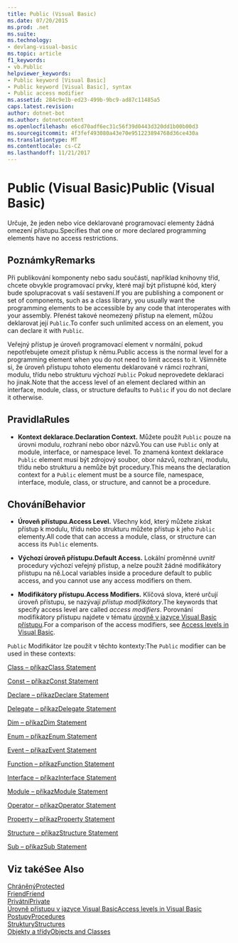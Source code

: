 ```yaml
---
title: Public (Visual Basic)
ms.date: 07/20/2015
ms.prod: .net
ms.suite: 
ms.technology:
- devlang-visual-basic
ms.topic: article
f1_keywords:
- vb.Public
helpviewer_keywords:
- Public keyword [Visual Basic]
- Public keyword [Visual Basic], syntax
- Public access modifier
ms.assetid: 284c9e1b-ed23-499b-9bc9-ad87c11485a5
caps.latest.revision: 
author: dotnet-bot
ms.author: dotnetcontent
ms.openlocfilehash: e6cd70adf6ec31c56f39d0443d320dd1b00b00d3
ms.sourcegitcommit: 4f3fef493080a43e70e951223894768d36ce430a
ms.translationtype: MT
ms.contentlocale: cs-CZ
ms.lasthandoff: 11/21/2017
---
```

# <a name="public-visual-basic"></a><span data-ttu-id="9b0e7-102">Public (Visual Basic)</span><span class="sxs-lookup"><span data-stu-id="9b0e7-102">Public (Visual Basic)</span></span>
<span data-ttu-id="9b0e7-103">Určuje, že jeden nebo více deklarované programovací elementy žádná omezení přístupu.</span><span class="sxs-lookup"><span data-stu-id="9b0e7-103">Specifies that one or more declared programming elements have no access restrictions.</span></span>  
  
## <a name="remarks"></a><span data-ttu-id="9b0e7-104">Poznámky</span><span class="sxs-lookup"><span data-stu-id="9b0e7-104">Remarks</span></span>  
 <span data-ttu-id="9b0e7-105">Při publikování komponenty nebo sadu součástí, například knihovny tříd, chcete obvykle programovací prvky, které mají být přístupné kód, který bude spolupracovat s vaší sestavení.</span><span class="sxs-lookup"><span data-stu-id="9b0e7-105">If you are publishing a component or set of components, such as a class library, you usually want the programming elements to be accessible by any code that interoperates with your assembly.</span></span> <span data-ttu-id="9b0e7-106">Přenést takové neomezený přístup na element, můžou deklarovat její `Public`.</span><span class="sxs-lookup"><span data-stu-id="9b0e7-106">To confer such unlimited access on an element, you can declare it with `Public`.</span></span>  
  
 <span data-ttu-id="9b0e7-107">Veřejný přístup je úroveň programovací element v normální, pokud nepotřebujete omezit přístup k němu.</span><span class="sxs-lookup"><span data-stu-id="9b0e7-107">Public access is the normal level for a programming element when you do not need to limit access to it.</span></span> <span data-ttu-id="9b0e7-108">Všimněte si, že úroveň přístupu tohoto elementu deklarované v rámci rozhraní, modulu, třídu nebo strukturu výchozí `Public` Pokud neprovedete deklaraci ho jinak.</span><span class="sxs-lookup"><span data-stu-id="9b0e7-108">Note that the access level of an element declared within an interface, module, class, or structure defaults to `Public` if you do not declare it otherwise.</span></span>  
  
## <a name="rules"></a><span data-ttu-id="9b0e7-109">Pravidla</span><span class="sxs-lookup"><span data-stu-id="9b0e7-109">Rules</span></span>  
  
-   <span data-ttu-id="9b0e7-110">**Kontext deklarace.**</span><span class="sxs-lookup"><span data-stu-id="9b0e7-110">**Declaration Context.**</span></span> <span data-ttu-id="9b0e7-111">Můžete použít `Public` pouze na úrovni modulu, rozhraní nebo obor názvů.</span><span class="sxs-lookup"><span data-stu-id="9b0e7-111">You can use `Public` only at module, interface, or namespace level.</span></span> <span data-ttu-id="9b0e7-112">To znamená kontext deklarace `Public` element musí být zdrojový soubor, obor názvů, rozhraní, modulu, třídu nebo strukturu a nemůže být procedury.</span><span class="sxs-lookup"><span data-stu-id="9b0e7-112">This means the declaration context for a `Public` element must be a source file, namespace, interface, module, class, or structure, and cannot be a procedure.</span></span>  
  
## <a name="behavior"></a><span data-ttu-id="9b0e7-113">Chování</span><span class="sxs-lookup"><span data-stu-id="9b0e7-113">Behavior</span></span>  
  
-   <span data-ttu-id="9b0e7-114">**Úroveň přístupu.**</span><span class="sxs-lookup"><span data-stu-id="9b0e7-114">**Access Level.**</span></span> <span data-ttu-id="9b0e7-115">Všechny kód, který můžete získat přístup k modulu, třídu nebo strukturu můžete přístup k jeho `Public` elementy.</span><span class="sxs-lookup"><span data-stu-id="9b0e7-115">All code that can access a module, class, or structure can access its `Public` elements.</span></span>  
  
-   <span data-ttu-id="9b0e7-116">**Výchozí úroveň přístupu.**</span><span class="sxs-lookup"><span data-stu-id="9b0e7-116">**Default Access.**</span></span> <span data-ttu-id="9b0e7-117">Lokální proměnné uvnitř procedury výchozí veřejný přístup, a nelze použít žádné modifikátory přístupu na ně.</span><span class="sxs-lookup"><span data-stu-id="9b0e7-117">Local variables inside a procedure default to public access, and you cannot use any access modifiers on them.</span></span>  
  
-   <span data-ttu-id="9b0e7-118">**Modifikátory přístupu.**</span><span class="sxs-lookup"><span data-stu-id="9b0e7-118">**Access Modifiers.**</span></span> <span data-ttu-id="9b0e7-119">Klíčová slova, které určují úroveň přístupu, se nazývají *přístup modifikátory*.</span><span class="sxs-lookup"><span data-stu-id="9b0e7-119">The keywords that specify access level are called *access modifiers*.</span></span> <span data-ttu-id="9b0e7-120">Porovnání modifikátory přístupu najdete v tématu [úrovně v jazyce Visual Basic přístupu](../../../visual-basic/programming-guide/language-features/declared-elements/access-levels.md).</span><span class="sxs-lookup"><span data-stu-id="9b0e7-120">For a comparison of the access modifiers, see [Access levels in Visual Basic](../../../visual-basic/programming-guide/language-features/declared-elements/access-levels.md).</span></span>  
  
 <span data-ttu-id="9b0e7-121">`Public` Modifikátor lze použít v těchto kontexty:</span><span class="sxs-lookup"><span data-stu-id="9b0e7-121">The `Public` modifier can be used in these contexts:</span></span>  
  
 [<span data-ttu-id="9b0e7-122">Class – příkaz</span><span class="sxs-lookup"><span data-stu-id="9b0e7-122">Class Statement</span></span>](../../../visual-basic/language-reference/statements/class-statement.md)  
  
 [<span data-ttu-id="9b0e7-123">Const – příkaz</span><span class="sxs-lookup"><span data-stu-id="9b0e7-123">Const Statement</span></span>](../../../visual-basic/language-reference/statements/const-statement.md)  
  
 [<span data-ttu-id="9b0e7-124">Declare – příkaz</span><span class="sxs-lookup"><span data-stu-id="9b0e7-124">Declare Statement</span></span>](../../../visual-basic/language-reference/statements/declare-statement.md)  
  
 [<span data-ttu-id="9b0e7-125">Delegate – příkaz</span><span class="sxs-lookup"><span data-stu-id="9b0e7-125">Delegate Statement</span></span>](../../../visual-basic/language-reference/statements/delegate-statement.md)  
  
 [<span data-ttu-id="9b0e7-126">Dim – příkaz</span><span class="sxs-lookup"><span data-stu-id="9b0e7-126">Dim Statement</span></span>](../../../visual-basic/language-reference/statements/dim-statement.md)  
  
 [<span data-ttu-id="9b0e7-127">Enum – příkaz</span><span class="sxs-lookup"><span data-stu-id="9b0e7-127">Enum Statement</span></span>](../../../visual-basic/language-reference/statements/enum-statement.md)  
  
 [<span data-ttu-id="9b0e7-128">Event – příkaz</span><span class="sxs-lookup"><span data-stu-id="9b0e7-128">Event Statement</span></span>](../../../visual-basic/language-reference/statements/event-statement.md)  
  
 [<span data-ttu-id="9b0e7-129">Function – příkaz</span><span class="sxs-lookup"><span data-stu-id="9b0e7-129">Function Statement</span></span>](../../../visual-basic/language-reference/statements/function-statement.md)  
  
 [<span data-ttu-id="9b0e7-130">Interface – příkaz</span><span class="sxs-lookup"><span data-stu-id="9b0e7-130">Interface Statement</span></span>](../../../visual-basic/language-reference/statements/interface-statement.md)  
  
 [<span data-ttu-id="9b0e7-131">Module – příkaz</span><span class="sxs-lookup"><span data-stu-id="9b0e7-131">Module Statement</span></span>](../../../visual-basic/language-reference/statements/module-statement.md)  
  
 [<span data-ttu-id="9b0e7-132">Operator – příkaz</span><span class="sxs-lookup"><span data-stu-id="9b0e7-132">Operator Statement</span></span>](../../../visual-basic/language-reference/statements/operator-statement.md)  
  
 [<span data-ttu-id="9b0e7-133">Property – příkaz</span><span class="sxs-lookup"><span data-stu-id="9b0e7-133">Property Statement</span></span>](../../../visual-basic/language-reference/statements/property-statement.md)  
  
 [<span data-ttu-id="9b0e7-134">Structure – příkaz</span><span class="sxs-lookup"><span data-stu-id="9b0e7-134">Structure Statement</span></span>](../../../visual-basic/language-reference/statements/structure-statement.md)  
  
 [<span data-ttu-id="9b0e7-135">Sub – příkaz</span><span class="sxs-lookup"><span data-stu-id="9b0e7-135">Sub Statement</span></span>](../../../visual-basic/language-reference/statements/sub-statement.md)  
  
## <a name="see-also"></a><span data-ttu-id="9b0e7-136">Viz také</span><span class="sxs-lookup"><span data-stu-id="9b0e7-136">See Also</span></span>  
 [<span data-ttu-id="9b0e7-137">Chráněný</span><span class="sxs-lookup"><span data-stu-id="9b0e7-137">Protected</span></span>](../../../visual-basic/language-reference/modifiers/protected.md)  
 [<span data-ttu-id="9b0e7-138">Friend</span><span class="sxs-lookup"><span data-stu-id="9b0e7-138">Friend</span></span>](../../../visual-basic/language-reference/modifiers/friend.md)  
 [<span data-ttu-id="9b0e7-139">Privátní</span><span class="sxs-lookup"><span data-stu-id="9b0e7-139">Private</span></span>](../../../visual-basic/language-reference/modifiers/private.md)  
 [<span data-ttu-id="9b0e7-140">Úrovně přístupu v jazyce Visual Basic</span><span class="sxs-lookup"><span data-stu-id="9b0e7-140">Access levels in Visual Basic</span></span>](../../../visual-basic/programming-guide/language-features/declared-elements/access-levels.md)  
 [<span data-ttu-id="9b0e7-141">Postupy</span><span class="sxs-lookup"><span data-stu-id="9b0e7-141">Procedures</span></span>](../../../visual-basic/programming-guide/language-features/procedures/index.md)  
 [<span data-ttu-id="9b0e7-142">Struktury</span><span class="sxs-lookup"><span data-stu-id="9b0e7-142">Structures</span></span>](../../../visual-basic/programming-guide/language-features/data-types/structures.md)  
 [<span data-ttu-id="9b0e7-143">Objekty a třídy</span><span class="sxs-lookup"><span data-stu-id="9b0e7-143">Objects and Classes</span></span>](../../../visual-basic/programming-guide/language-features/objects-and-classes/index.md)
